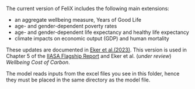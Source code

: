 The current version of FeliX includes the following main extensions:

- an aggregate wellbeing measure, Years of Good Life
- age- and gender-dependent poverty rates
- age- and gender-dependent life expectancy and healthy life expectancy
- climate impacts on economic output (GDP) and human mortality

These updates are documented in [Eker et al.(2023)](https://pure.iiasa.ac.at/id/eprint/18984/). This version is used in Chapter 5 of the [IIASA Flagship Report](https://iiasa.ac.at/sites/default/files/2023-09/IIASA%20Flagship%20Report.pdf) and Eker et al. (*under review*) *Wellbeing Cost of Carbon*. 

The model reads inputs from the excel files you see in this folder, hence they must be placed in the same directory as the model file.
   
